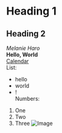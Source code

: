 # Heading 1
## Heading 2
*Melanie Haro* <br />
**Hello, World** <br />
[Calendar](https://calendar.google.com/calendar/u/0/r/week) <br />
List: 
* hello
* world
* ! <br />
Numbers:
1. One
2. Two
3. Three
![Image](https://upload.wikimedia.org/wikipedia/commons/b/bd/Nile_crocodile_head.jpg)
